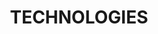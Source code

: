 ---
title : "TECHNOLOGIES"
service_list:
# service item loop
- name : "Web Development <br> with HTML/CSS, Wordpress, & Hugo"
  image : "images/icons/web-development.png"
  
# service item loop
- name : "Data Analysis <br> with SQL & Python"
  image : "images/icons/marketing.png"
  
# service item loop
- name : "Cloud Architecture <br> with AWS"
  image : "images/icons/dbms.png"
  
# service item loop
- name : "Graphic Design <br> with GIMP"
  image : "images/icons/graphic-design.png"
  
# service item loop
- name : "Video Post-Production <br> with Lightworks"
  image : "images/icons/video-editing.png"
  
# service item loop
- name : "Microsoft Office <br> Word/Excel/Powerpoint"
  image : "images/icons/office.png"

# custom style
custom_class: "" 
custom_attributes: "" 
custom_css: ""
---